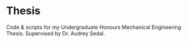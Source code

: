# Thesis
Code & scripts for my Undergraduate Honours Mechanical Engineering Thesis. Supervised by Dr. Audrey Sedal.
